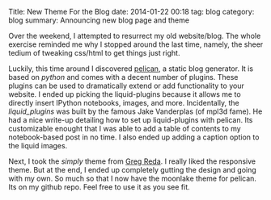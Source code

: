 Title: New Theme For the Blog
date: 2014-01-22 00:18
tag: blog
category: blog
summary:  Announcing new blog page and theme

Over the weekend, I attempted to resurrect my old website/blog. The whole exercise
reminded me why I stopped around the last time, namely, the sheer tedium of
tweaking css/html to get things just right.

Luckily, this time around I discovered [pelican](http://getpelican.com), a
static blog generator. It is based on *python* and comes with a decent number of
plugins. These plugins can be used to dramatically extend or add functionality
to your website.  I ended up picking the liquid-plugins because it allows me to
directly insert IPython notebooks, images, and more. Incidentally, the
*liquid_plugins* was built by the famous Jake Vanderplas (of mpl3d fame). He had
a nice write-up detailing how to set up liquid-plugins with pelican. Its
customizable enought that I was able to add a table of contents to my
notebook-based post in no time. I also ended up adding a caption option to the
liquid images.

Next, I took the *simply* theme from [Greg Reda](gjreda.com). I really liked the
responsive theme. But at the end, I ended up completely gutting the design and
going with my own. So much so that I now have the moonlake theme for pelican. 
Its on my github repo.  Feel free to use it as you see fit. 
